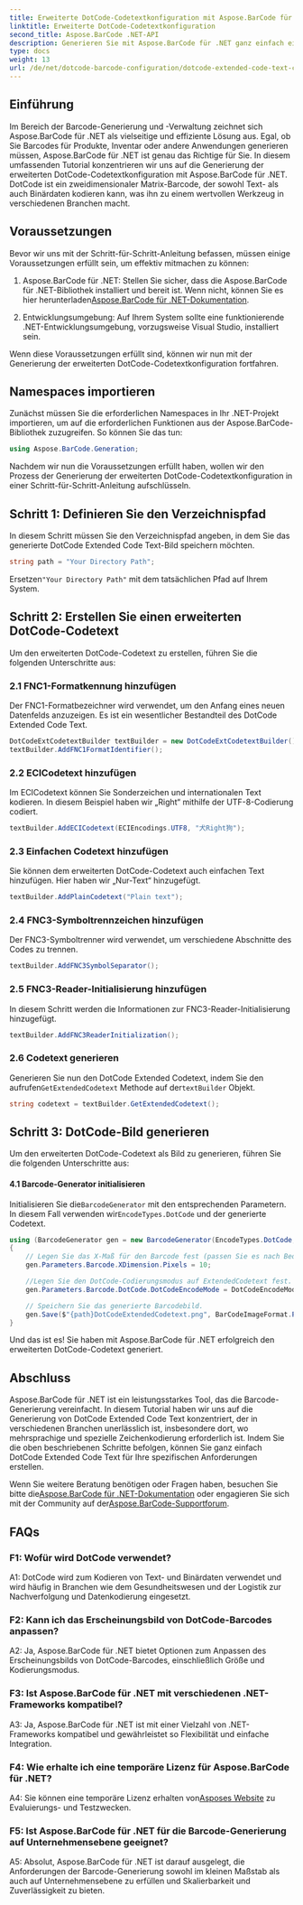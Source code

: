 ```yaml
---
title: Erweiterte DotCode-Codetextkonfiguration mit Aspose.BarCode für .NET
linktitle: Erweiterte DotCode-Codetextkonfiguration
second_title: Aspose.BarCode .NET-API
description: Generieren Sie mit Aspose.BarCode für .NET ganz einfach eine erweiterte DotCode-Codetextkonfiguration. Befolgen Sie unsere Schritt-für-Schritt-Anleitung für eine effiziente Barcode-Erstellung.
type: docs
weight: 13
url: /de/net/dotcode-barcode-configuration/dotcode-extended-code-text-configuration/
---
```

## Einführung

Im Bereich der Barcode-Generierung und -Verwaltung zeichnet sich Aspose.BarCode für .NET als vielseitige und effiziente Lösung aus. Egal, ob Sie Barcodes für Produkte, Inventar oder andere Anwendungen generieren müssen, Aspose.BarCode für .NET ist genau das Richtige für Sie. In diesem umfassenden Tutorial konzentrieren wir uns auf die Generierung der erweiterten DotCode-Codetextkonfiguration mit Aspose.BarCode für .NET. DotCode ist ein zweidimensionaler Matrix-Barcode, der sowohl Text- als auch Binärdaten kodieren kann, was ihn zu einem wertvollen Werkzeug in verschiedenen Branchen macht.

## Voraussetzungen

Bevor wir uns mit der Schritt-für-Schritt-Anleitung befassen, müssen einige Voraussetzungen erfüllt sein, um effektiv mitmachen zu können:

1.  Aspose.BarCode für .NET: Stellen Sie sicher, dass die Aspose.BarCode für .NET-Bibliothek installiert und bereit ist. Wenn nicht, können Sie es hier herunterladen[Aspose.BarCode für .NET-Dokumentation](https://reference.aspose.com/barcode/net/).

2. Entwicklungsumgebung: Auf Ihrem System sollte eine funktionierende .NET-Entwicklungsumgebung, vorzugsweise Visual Studio, installiert sein.

Wenn diese Voraussetzungen erfüllt sind, können wir nun mit der Generierung der erweiterten DotCode-Codetextkonfiguration fortfahren.

## Namespaces importieren

Zunächst müssen Sie die erforderlichen Namespaces in Ihr .NET-Projekt importieren, um auf die erforderlichen Funktionen aus der Aspose.BarCode-Bibliothek zuzugreifen. So können Sie das tun:


```csharp
using Aspose.BarCode.Generation;
```

Nachdem wir nun die Voraussetzungen erfüllt haben, wollen wir den Prozess der Generierung der erweiterten DotCode-Codetextkonfiguration in einer Schritt-für-Schritt-Anleitung aufschlüsseln.



## Schritt 1: Definieren Sie den Verzeichnispfad

In diesem Schritt müssen Sie den Verzeichnispfad angeben, in dem Sie das generierte DotCode Extended Code Text-Bild speichern möchten.

```csharp
string path = "Your Directory Path";
```

 Ersetzen`"Your Directory Path"` mit dem tatsächlichen Pfad auf Ihrem System.

## Schritt 2: Erstellen Sie einen erweiterten DotCode-Codetext

Um den erweiterten DotCode-Codetext zu erstellen, führen Sie die folgenden Unterschritte aus:

### 2.1 FNC1-Formatkennung hinzufügen

Der FNC1-Formatbezeichner wird verwendet, um den Anfang eines neuen Datenfelds anzuzeigen. Es ist ein wesentlicher Bestandteil des DotCode Extended Code Text.

```csharp
DotCodeExtCodetextBuilder textBuilder = new DotCodeExtCodetextBuilder();
textBuilder.AddFNC1FormatIdentifier();
```

### 2.2 ECICodetext hinzufügen

Im ECICodetext können Sie Sonderzeichen und internationalen Text kodieren. In diesem Beispiel haben wir „Right“ mithilfe der UTF-8-Codierung codiert.

```csharp
textBuilder.AddECICodetext(ECIEncodings.UTF8, "犬Right狗");
```

### 2.3 Einfachen Codetext hinzufügen

Sie können dem erweiterten DotCode-Codetext auch einfachen Text hinzufügen. Hier haben wir „Nur-Text“ hinzugefügt.

```csharp
textBuilder.AddPlainCodetext("Plain text");
```

### 2.4 FNC3-Symboltrennzeichen hinzufügen

Der FNC3-Symboltrenner wird verwendet, um verschiedene Abschnitte des Codes zu trennen.

```csharp
textBuilder.AddFNC3SymbolSeparator();
```

### 2.5 FNC3-Reader-Initialisierung hinzufügen

In diesem Schritt werden die Informationen zur FNC3-Reader-Initialisierung hinzugefügt.

```csharp
textBuilder.AddFNC3ReaderInitialization();
```

### 2.6 Codetext generieren

 Generieren Sie nun den DotCode Extended Codetext, indem Sie den aufrufen`GetExtendedCodetext` Methode auf der`textBuilder` Objekt.

```csharp
string codetext = textBuilder.GetExtendedCodetext();
```

## Schritt 3: DotCode-Bild generieren

Um den erweiterten DotCode-Codetext als Bild zu generieren, führen Sie die folgenden Unterschritte aus:

#### 4.1 Barcode-Generator initialisieren

 Initialisieren Sie die`BarcodeGenerator` mit den entsprechenden Parametern. In diesem Fall verwenden wir`EncodeTypes.DotCode` und der generierte Codetext.

```csharp
using (BarcodeGenerator gen = new BarcodeGenerator(EncodeTypes.DotCode, codetext))
{
    // Legen Sie das X-Maß für den Barcode fest (passen Sie es nach Bedarf an).
    gen.Parameters.Barcode.XDimension.Pixels = 10;

    //Legen Sie den DotCode-Codierungsmodus auf ExtendedCodetext fest.
    gen.Parameters.Barcode.DotCode.DotCodeEncodeMode = DotCodeEncodeMode.ExtendedCodetext;

    // Speichern Sie das generierte Barcodebild.
    gen.Save($"{path}DotCodeExtendedCodetext.png", BarCodeImageFormat.Png);
}
```

Und das ist es! Sie haben mit Aspose.BarCode für .NET erfolgreich den erweiterten DotCode-Codetext generiert.

## Abschluss

Aspose.BarCode für .NET ist ein leistungsstarkes Tool, das die Barcode-Generierung vereinfacht. In diesem Tutorial haben wir uns auf die Generierung von DotCode Extended Code Text konzentriert, der in verschiedenen Branchen unerlässlich ist, insbesondere dort, wo mehrsprachige und spezielle Zeichenkodierung erforderlich ist. Indem Sie die oben beschriebenen Schritte befolgen, können Sie ganz einfach DotCode Extended Code Text für Ihre spezifischen Anforderungen erstellen.

 Wenn Sie weitere Beratung benötigen oder Fragen haben, besuchen Sie bitte die[Aspose.BarCode für .NET-Dokumentation](https://reference.aspose.com/barcode/net/) oder engagieren Sie sich mit der Community auf der[Aspose.BarCode-Supportforum](https://forum.aspose.com/c/barcode/13).

## FAQs

### F1: Wofür wird DotCode verwendet?

A1: DotCode wird zum Kodieren von Text- und Binärdaten verwendet und wird häufig in Branchen wie dem Gesundheitswesen und der Logistik zur Nachverfolgung und Datenkodierung eingesetzt.

### F2: Kann ich das Erscheinungsbild von DotCode-Barcodes anpassen?

A2: Ja, Aspose.BarCode für .NET bietet Optionen zum Anpassen des Erscheinungsbilds von DotCode-Barcodes, einschließlich Größe und Kodierungsmodus.

### F3: Ist Aspose.BarCode für .NET mit verschiedenen .NET-Frameworks kompatibel?

A3: Ja, Aspose.BarCode für .NET ist mit einer Vielzahl von .NET-Frameworks kompatibel und gewährleistet so Flexibilität und einfache Integration.

### F4: Wie erhalte ich eine temporäre Lizenz für Aspose.BarCode für .NET?

 A4: Sie können eine temporäre Lizenz erhalten von[Asposes Website](https://purchase.aspose.com/temporary-license/) zu Evaluierungs- und Testzwecken.

### F5: Ist Aspose.BarCode für .NET für die Barcode-Generierung auf Unternehmensebene geeignet?

A5: Absolut, Aspose.BarCode für .NET ist darauf ausgelegt, die Anforderungen der Barcode-Generierung sowohl im kleinen Maßstab als auch auf Unternehmensebene zu erfüllen und Skalierbarkeit und Zuverlässigkeit zu bieten.